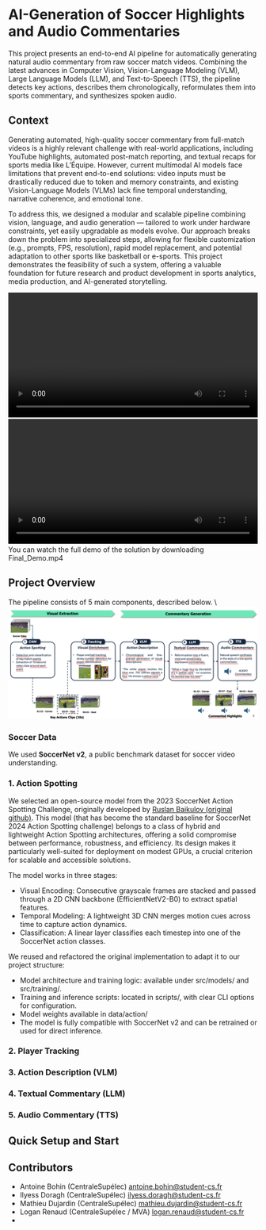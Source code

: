 # AI-Generation of Soccer Highlights and Audio Commentaries

This project presents an end-to-end AI pipeline for automatically generating natural audio commentary from raw soccer match videos. Combining the latest advances in Computer Vision, Vision-Language Modeling (VLM), Large Language Models (LLM), and Text-to-Speech (TTS), the pipeline detects key actions, describes them chronologically, reformulates them into sports commentary, and synthesizes spoken audio.

## Context

Generating automated, high-quality soccer commentary from full-match videos is a highly relevant challenge with real-world applications, including YouTube highlights, automated post-match reporting, and textual recaps for sports media like L’Équipe. However, current multimodal AI models face limitations that prevent end-to-end solutions: video inputs must be drastically reduced due to token and memory constraints, and existing Vision-Language Models (VLMs) lack fine temporal understanding, narrative coherence, and emotional tone.

To address this, we designed a modular and scalable pipeline combining vision, language, and audio generation — tailored to work under hardware constraints, yet easily upgradable as models evolve. Our approach breaks down the problem into specialized steps, allowing for flexible customization (e.g., prompts, FPS, resolution), rapid model replacement, and potential adaptation to other sports like basketball or e-sports. This project demonstrates the feasibility of such a system, offering a valuable foundation for future research and product development in sports analytics, media production, and AI-generated storytelling.

<video src="https://github.com/user-attachments/assets/9ef1e9a8-7c0a-42a7-8ea9-f4ccabebc151" controls width="100%"></video> <video src="https://github.com/user-attachments/assets/5643d22c-89cb-4ca2-a31a-4694f95e1d92" controls width="100%"></video>
You can watch the full demo of the solution by downloading Final_Demo.mp4

## Project Overview
The pipeline consists of 5 main components, described below. \\
![Project Pipeline](./img/pipeline.png)

### Soccer Data
We used **SoccerNet v2**, a public benchmark dataset for soccer video understanding.

### 1. Action Spotting
We selected an open-source model from the 2023 SoccerNet Action Spotting Challenge, originally developed by [Ruslan Baikulov (original github)](https://github.com/lRomul/ball-action-spotting). This model (that has become the standard baseline for SoccerNet 2024 Action Spotting challenge) belongs to a class of hybrid and lightweight Action Spotting architectures, offering a solid compromise between performance, robustness, and efficiency. Its design makes it particularly well-suited for deployment on modest GPUs, a crucial criterion for scalable and accessible solutions.

The model works in three stages:
- Visual Encoding: Consecutive grayscale frames are stacked and passed through a 2D CNN backbone (EfficientNetV2-B0) to extract spatial features.
- Temporal Modeling: A lightweight 3D CNN merges motion cues across time to capture action dynamics.
- Classification: A linear layer classifies each timestep into one of the SoccerNet action classes.

We reused and refactored the original implementation to adapt it to our project structure:
- Model architecture and training logic: available under src/models/ and src/training/.
- Training and inference scripts: located in scripts/, with clear CLI options for configuration.
- Model weights available in data/action/
- The model is fully compatible with SoccerNet v2 and can be retrained or used for direct inference.


### 2. Player Tracking

### 3. Action Description (VLM)

### 4. Textual Commentary (LLM)

### 5. Audio Commentary (TTS)

## Quick Setup and Start

## Contributors
- Antoine Bohin (CentraleSupélec) antoine.bohin@student-cs.fr
- Ilyess Doragh (CentraleSupélec) ilyess.doragh@student-cs.fr
- Mathieu Dujardin (CentraleSupélec) mathieu.dujardin@student-cs.fr
- Logan Renaud (CentraleSupélec / MVA) logan.renaud@student-cs.fr
- 
